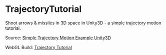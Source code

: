 # TrajectoryTutorial
Shoot arrows &amp; missiles in 3D space in Unity3D - a simple trajectory motion tutorial.

Source: [Simple Trajectory Motion Example Unity3D](http://vilbeyli.github.io/Simple-Trajectory-Motion-Example-Unity3D/)

WebGL Build: [Trajectory Tutorial](http://vilbeyli.github.io/TrajectoryTutorial) 
